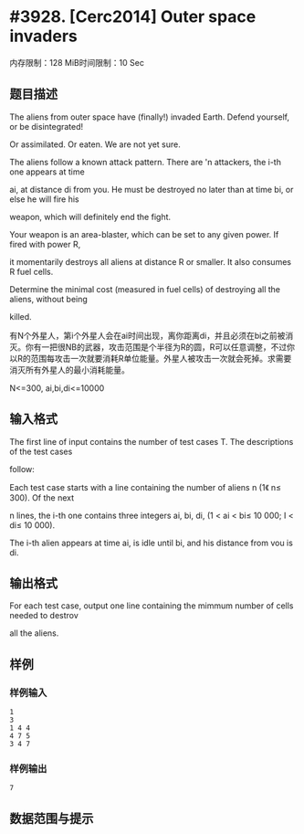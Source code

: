 # #3928. [Cerc2014] Outer space invaders

内存限制：128 MiB时间限制：10 Sec

## 题目描述

The aliens from outer space have (finally!) invaded Earth. Defend yourself, or be disintegrated! 

Or assimilated. Or eaten. We are not yet sure. 

The aliens follow a known attack pattern. There are 'n attackers, the i-th one appears at time 

ai, at distance di from you. He must be destroyed no later than at time bi, or else he will fire his 

weapon, which will definitely end the fight. 

Your weapon is an area-blaster, which can be set to any given power. If fired with power R, 

it momentarily destroys all aliens at distance R or smaller. It also consumes R fuel cells. 

Determine the minimal cost (measured in fuel cells) of destroying all the aliens, without being 

killed. 

有N个外星人，第i个外星人会在ai时间出现，离你距离di，并且必须在bi之前被消灭。你有一把很NB的武器，攻击范围是个半径为R的圆，R可以任意调整，不过你以R的范围每攻击一次就要消耗R单位能量。外星人被攻击一次就会死掉。求需要消灭所有外星人的最小消耗能量。 

N<=300, ai,bi,di<=10000 

## 输入格式

The first line of input contains the number of test cases T. The descriptions of the test cases 

follow: 

Each test case starts with a line containing the number of aliens n (1《 n&le; 300). Of the next 

n lines, the i-th one contains three integers ai, bi, di, (1 < ai < bi&le; 10 000; I < di&le; 10 000). 

The i-th alien appears at time ai, is idle until bi, and his distance from vou is di. 

## 输出格式

For each test case, output one line containing the mimmum number of cells needed to destrov 

all the aliens.

## 样例

### 样例输入

    
    1
    3
    1 4 4
    4 7 5
    3 4 7
    

### 样例输出

    
    7
    

## 数据范围与提示
